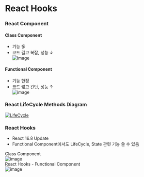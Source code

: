# React Hooks

### React Component
#### Class Component
- 기능 多
- 코드 길고 복잡, 성능 ↓  
![image](https://user-images.githubusercontent.com/46713032/90952738-1451e380-e4a1-11ea-92be-5e2cea01dd20.png)  
#### Functional Component
- 기능 한정
- 코드 짧고 간단, 성능 ↑  
![image](https://user-images.githubusercontent.com/46713032/90952743-1fa50f00-e4a1-11ea-90d7-0ecec821f535.png)  


### React LifeCycle Methods Diagram
<a href="https://projects.wojtekmaj.pl/react-lifecycle-methods-diagram/">
    <img src="https://user-images.githubusercontent.com/46713032/90952825-af4abd80-e4a1-11ea-8e7d-92354fcfaece.png" alt="LifeCycle">
  </a>


### React Hooks
- React 16.8 Update
- Functional Component에서도 LifeCycle, State 관련 기능 쓸 수 있음  


Class Component  
![image](https://user-images.githubusercontent.com/46713032/90952982-b3c3a600-e4a2-11ea-8007-e7b1c227deab.png)  
React Hooks - Functional Component  
![image](https://user-images.githubusercontent.com/46713032/90952872-f5078600-e4a1-11ea-8b07-52127a70f411.png)  
